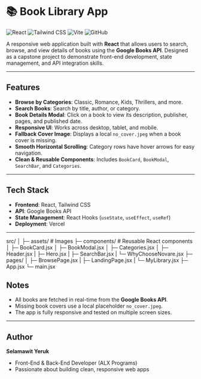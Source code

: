# 📚 Book Library App

![React](https://img.shields.io/badge/React-17.0.2-blue?logo=react&logoColor=white)
![Tailwind CSS](https://img.shields.io/badge/Tailwind_CSS-3.3.2-blue?logo=tailwind-css&logoColor=white)
![Vite](https://img.shields.io/badge/Vite-4.4.9-purple?logo=vite&logoColor=white)
![GitHub](https://img.shields.io/badge/GitHub-Repository-black?logo=github&logoColor=white)

A responsive web application built with **React** that allows users to search, browse, and view details of books using the **Google Books API**. Designed as a capstone project to demonstrate front-end development, state management, and API integration skills.

---

## **Features**

- **Browse by Categories**: Classic, Romance, Kids, Thrillers, and more.  
- **Search Books**: Search by title, author, or category.  
- **Book Details Modal**: Click on a book to view its description, publisher, pages, and published date.  
- **Responsive UI**: Works across desktop, tablet, and mobile.  
- **Fallback Cover Image**: Displays a local `no_cover.jpeg` when a book cover is missing.  
- **Smooth Horizontal Scrolling**: Category rows have hover arrows for easy navigation.  
- **Clean & Reusable Components**: Includes `BookCard`, `BookModal`, `SearchBar`, and `Categories`.  

---

## **Tech Stack**

- **Frontend**: React, Tailwind CSS  
- **API**: Google Books API  
- **State Management**: React Hooks (`useState`, `useEffect`, `useRef`)  
- **Deployment**: Vercel  

---

src/
│
├─ assets/           # Images 
├─ components/       # Reusable React components
│   ├─ BookCard.jsx
│   ├─ BookModal.jsx
│   ├─ Categories.jsx
│   ├─ Header.jsx
|   ├─ Hero.jsx
|   ├─ SearchBar.jsx
|   └─ WhyChooseNovare.jsx
├─ pages/
│   ├─ BrowsePage.jsx
|   ├─ LandingPage.jsx
|   └─ MyLibrary.jsx
├─ App.jsx
└─ main.jsx

## **Notes**

- All books are fetched in real-time from the **Google Books API**.  
- Missing book covers use a local placeholder `no_cover.jpeg`.  
- The app is fully responsive and tested on multiple screen sizes.  

---

## **Author**

**Selamawit Yeruk**  
- Front-End & Back-End Developer (ALX Programs)  
- Passionate about building clean, responsive web apps  


